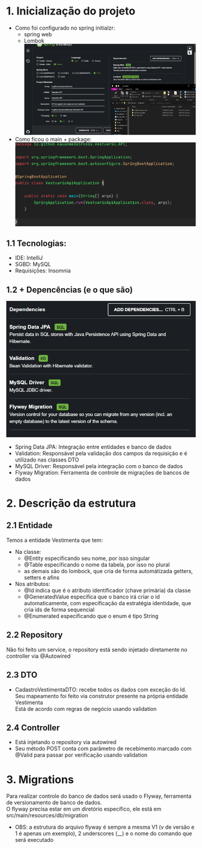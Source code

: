 # 1. Inicialização do projeto
* Como foi configurado no spring initialzr:
    - spring web
    - Lombok
![img.png](imagens_descricao_ou_passo_a_passo/img.png)  
* Como ficou o main + package:
![img_1.png](imagens_descricao_ou_passo_a_passo/img_1.png)

## 1.1 Tecnologias:
* IDE: IntelliJ
* SGBD: MySQL
* Requisições: Insomnia

## 1.2 + Depencências (e o que são)
![img.png](imagens_descricao_ou_passo_a_passo/img_2.png)
* Spring Data JPA: Integração entre entidades e banco de dados
* Validation: Responsável pela validação dos campos da requisição e é utilizado nas classes DTO
* MySQL Driver: Responsável pela integração com o banco de dados
* Flyway Migration: Ferramenta de controle de migrações de bancos de dados

# 2. Descrição da estrutura
## 2.1 Entidade
Temos a entidade Vestimenta que tem:
* Na classe:
  - @Entity especificando seu nome, por isso singular
  - @Table especificando o nome da tabela, por isso no plural
  - as demais são do lombock, que cria de forma automátizada getters, setters e afins
* Nos atributos:
  - @Id indica que é o atributo identificador (chave primária) da classe
  - @GeneratedValue especifica que o banco irá criar o id automaticamente, com especificação da estratégia identidade, que cria ids de forma sequencial
  - @Enumerated especificando que o enum é tipo String

## 2.2 Repository
Não foi feito um service, o repository está sendo injetado diretamente no controller via @Autowired

## 2.3 DTO
* CadastroVestimentaDTO: recebe todos os dados com exceção do Id.  
  Seu mapeamento foi feito via construtor presente na própria entidade Vestimenta  
  Está de acordo com regras de negócio usando validation

## 2.4 Controller
* Está injetando o repository via autowired
* Seu método POST conta com parâmetro de recebimento marcado com @Valid para passar por verificação usando validation

# 3. Migrations
Para realizar controle do banco de dados será usado o Flyway, ferramenta de versionamento de banco de dados.  
O flyway precisa estar em um diretório específico, ele está em src/main/resources/db/migration  
* OBS: a estrutura do arquivo flyway é sempre a mesma V1 (v de versão e 1 é apenas um exemplo), 2 underscores (__) e o nome do comando que será executado